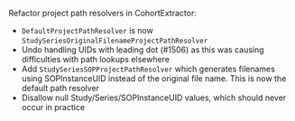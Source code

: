 Refactor project path resolvers in CohortExtractor:

- `DefaultProjectPathResolver` is now `StudySeriesOriginalFilenameProjectPathResolver`
- Undo handling UIDs with leading dot (#1506) as this was causing difficulties with path lookups elsewhere
- Add `StudySeriesSOPProjectPathResolver` which generates filenames using SOPInstanceUID instead of the original file name. This is now the default path resolver
- Disallow null Study/Series/SOPInstanceUID values, which should never occur in practice
